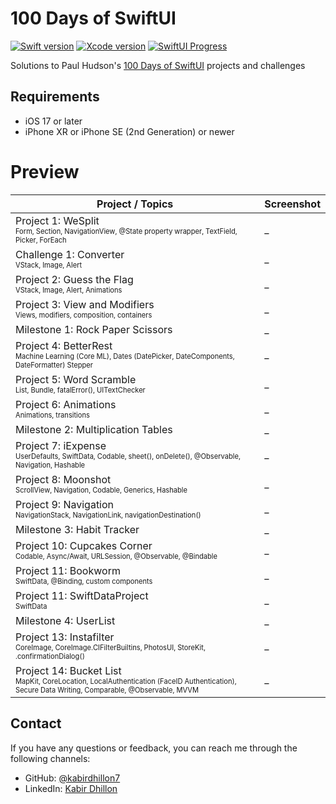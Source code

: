 # 100 Days of SwiftUI
[![Swift version][swift_badge]][swift_release_notes]
[![Xcode version][xcode_badge]][xcode_website]
[![SwiftUI Progress][swiftui_progress]][swiftui_current_day]
<br>

Solutions to Paul Hudson's [100 Days of SwiftUI](https://www.hackingwithswift.com/100/swiftui) projects and challenges

## Requirements
- iOS 17 or later
- iPhone XR or iPhone SE (2nd Generation) or newer

# Preview
| Project / Topics | Screenshot |
| -- | -- |
| Project 1: WeSplit<br><sub><sup>Form, Section, NavigationView, @State property wrapper, TextField, Picker, ForEach</sub></sup> | _ |
| Challenge 1: Converter<br><sub><sup>VStack, Image, Alert</sub></sup> | _ |
| Project 2: Guess the Flag<br><sub><sup>VStack, Image, Alert, Animations</sub></sup> | _ |
| Project 3: View and Modifiers<br><sub><sup>Views, modifiers, composition, containers</sub></sup> | _ |
| Milestone 1: Rock Paper Scissors | _ |
| Project 4: BetterRest<br><sub><sup>Machine Learning (Core ML), Dates (DatePicker, DateComponents, DateFormatter) Stepper</sub></sup> | _ |
| Project 5: Word Scramble<br><sub><sup>List, Bundle, fatalError(), UITextChecker</sub></sup> | _ |
| Project 6: Animations<br><sub><sup>Animations, transitions</sub></sup> | _ |
| Milestone 2: Multiplication Tables | _ |
| Project 7: iExpense<br><sub><sup>UserDefaults, SwiftData, Codable, sheet(), onDelete(), @Observable, Navigation, Hashable</sub></sup> | _ |
| Project 8: Moonshot<br><sub><sup>ScrollView, Navigation, Codable, Generics, Hashable</sub></sup> | _ |
| Project 9: Navigation<br><sub><sup>NavigationStack, NavigationLink, navigationDestination()</sub></sup> | _ |
| Milestone 3: Habit Tracker | _ |
| Project 10: Cupcakes Corner<br><sub><sup>Codable, Async/Await, URLSession, @Observable, @Bindable</sub></sup> | _ |
| Project 11: Bookworm<br><sub><sup>SwiftData, @Binding, custom components</sub></sup> | _ |
| Project 11: SwiftDataProject<br><sub><sup>SwiftData</sub></sup> | _ |
| Milestone 4: UserList | _ |
| Project 13: Instafilter<br><sub><sup>CoreImage, CoreImage.CIFilterBuiltins, PhotosUI, StoreKit, .confirmationDialog()</sub></sup> | _ |
| Project 14: Bucket List<br><sub><sup>MapKit, CoreLocation, LocalAuthentication (FaceID Authentication), Secure Data Writing, Comparable, @Observable, MVVM</sub></sup> | _ |

## Contact
If you have any questions or feedback, you can reach me through the following channels:

- GitHub: [@kabirdhillon7](https://github.com/kabirdhillon7)
- LinkedIn: [Kabir Dhillon](https://www.linkedin.com/in/kabirdhillon/)


[swift_release_notes]: [https://www.swift.org/blog/swift-5.7-released/](https://www.swift.org/blog/swift-5.10-released/)
[swift_badge]: https://img.shields.io/badge/Swift-5.10-F05138?logo=swift

[xcode_website]: https://developer.apple.com/xcode/
[xcode_badge]: https://img.shields.io/badge/Xcode-15.3-1575F9?style=flat&logo=Xcode

[swiftui_current_day]: https://www.hackingwithswift.com/100/swiftui/74
[swiftui_progress]: https://img.shields.io/badge/100%20Days%20of%20SwiftUI-68-3463DA
